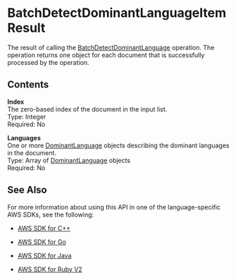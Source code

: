 # BatchDetectDominantLanguageItemResult<a name="API_BatchDetectDominantLanguageItemResult"></a>

The result of calling the [BatchDetectDominantLanguage](API_BatchDetectDominantLanguage.md) operation\. The operation returns one object for each document that is successfully processed by the operation\.

## Contents<a name="API_BatchDetectDominantLanguageItemResult_Contents"></a>

 **Index**   
The zero\-based index of the document in the input list\.  
Type: Integer  
Required: No

 **Languages**   
One or more [DominantLanguage](API_DominantLanguage.md) objects describing the dominant languages in the document\.  
Type: Array of [DominantLanguage](API_DominantLanguage.md) objects  
Required: No

## See Also<a name="API_BatchDetectDominantLanguageItemResult_SeeAlso"></a>

For more information about using this API in one of the language\-specific AWS SDKs, see the following:

+  [AWS SDK for C\+\+](http://docs.aws.amazon.com/goto/SdkForCpp/comprehend-2017-11-27/BatchDetectDominantLanguageItemResult) 

+  [AWS SDK for Go](http://docs.aws.amazon.com/goto/SdkForGoV1/comprehend-2017-11-27/BatchDetectDominantLanguageItemResult) 

+  [AWS SDK for Java](http://docs.aws.amazon.com/goto/SdkForJava/comprehend-2017-11-27/BatchDetectDominantLanguageItemResult) 

+  [AWS SDK for Ruby V2](http://docs.aws.amazon.com/goto/SdkForRubyV2/comprehend-2017-11-27/BatchDetectDominantLanguageItemResult) 